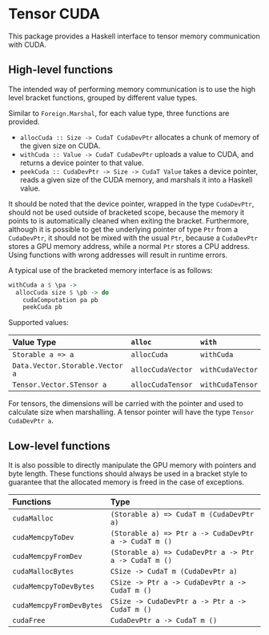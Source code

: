 # Tensor CUDA

This package provides a Haskell interface to tensor memory communication with CUDA.

## High-level functions

The intended way of performing memory communication is to use the high level bracket functions, grouped by different value types.

Similar to `Foreign.Marshal`, for each value type, three functions are provided.
- `allocCuda :: Size -> CudaT CudaDevPtr` allocates a chunk of memory of the given size on CUDA.
- `withCuda :: Value -> CudaT CudaDevPtr` uploads a value to CUDA, and returns a device pointer to that value.
- `peekCuda :: CudaDevPtr -> Size -> CudaT Value` takes a device pointer, reads a given size of the CUDA memory, and marshals it into a Haskell value.

It should be noted that the device pointer, wrapped in the type `CudaDevPtr`, should not be used outside of bracketed scope, because the memory it points to is automatically cleaned when exiting the bracket.
Furthermore, although it is possible to get the underlying pointer of type `Ptr` from a `CudaDevPtr`, it should not be mixed with the usual `Ptr`, because a `CudaDevPtr` stores a GPU memory address, while a normal `Ptr` stores a CPU address.
Using functions with wrong addresses will result in runtime errors.

A typical use of the bracketed memory interface is as follows:

```haskell
withCuda a $ \pa ->
  allocCuda size $ \pb -> do
    cudaComputation pa pb
    peekCuda pb
```

Supported values:

| Value Type | `alloc` | `with` | `peek` |
|:-------|:--------|:-------|:-------|
| `Storable a => a` | `allocCuda` | `withCuda` | `peekCuda` |
| `Data.Vector.Storable.Vector a` | `allocCudaVector` | `withCudaVector` | `peekCudaVector` |
| `Tensor.Vector.STensor a` | `allocCudaTensor` | `withCudaTensor` | `peekCudaTensor` |

For tensors, the dimensions will be carried with the pointer and used to calculate size when marshalling.
A tensor pointer will have the type `Tensor CudaDevPtr a`.

## Low-level functions

It is also possible to directly manipulate the GPU memory with pointers and byte length.
These functions should always be used in a bracket style to guarantee that the allocated memory is freed in the case of exceptions.

| Functions | Type |
|:----------|:-----|
| `cudaMalloc` | `(Storable a) => CudaT m (CudaDevPtr a)` |
| `cudaMemcpyToDev` | `(Storable a) => Ptr a -> CudaDevPtr a -> CudaT m ()` |
| `cudaMemcpyFromDev` | `(Storable a) => CudaDevPtr a -> Ptr a -> CudaT m ()` |
| `cudaMallocBytes` | `CSize -> CudaT m (CudaDevPtr a)` |
| `cudaMemcpyToDevBytes` | `CSize -> Ptr a -> CudaDevPtr a -> CudaT m ()` |
| `cudaMemcpyFromDevBytes` | `CSize -> CudaDevPtr a -> Ptr a -> CudaT m ()` |
| `cudaFree` | `CudaDevPtr a -> CudaT m ()` |

